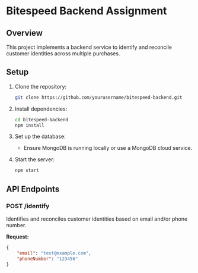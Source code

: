 # Bitespeed Backend Assignment

## Overview
This project implements a backend service to identify and reconcile customer identities across multiple purchases.

## Setup

1. Clone the repository:
    ```sh
    git clone https://github.com/yourusername/bitespeed-backend.git
    ```

2. Install dependencies:
    ```sh
    cd bitespeed-backend
    npm install
    ```

3. Set up the database:
    - Ensure MongoDB is running locally or use a MongoDB cloud service.

4. Start the server:
    ```sh
    npm start
    ```

## API Endpoints

### POST /identify

Identifies and reconciles customer identities based on email and/or phone number.

**Request:**
```json
{
    "email": "test@example.com",
    "phoneNumber": "123456"
}
